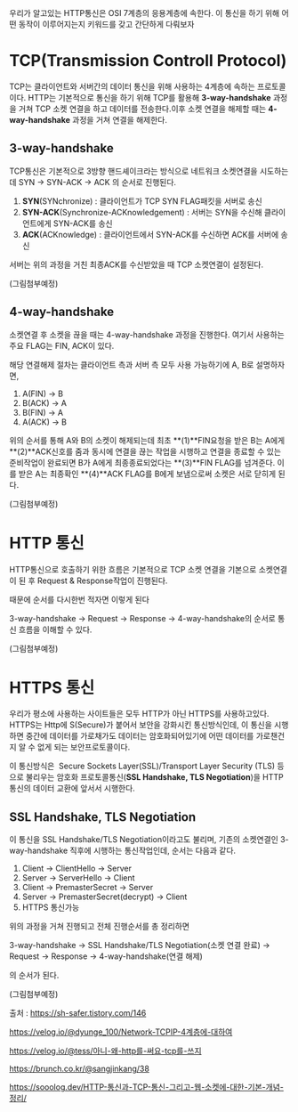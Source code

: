 우리가 알고있는 HTTP통신은 OSI 7계층의 응용계층에 속한다. 이 통신을 하기 위해 어떤 동작이 이루어지는지 키워드를 갖고 간단하게 다뤄보자

# TCP(Transmission Controll Protocol)

TCP는 클라이언트와 서버간의 데이터 통신을 위해 사용하는 4계층에 속하는 프로토콜이다.
HTTP는 기본적으로 통신을 하기 위해 TCP를 활용해 **3-way-handshake** 과정을 거쳐 TCP 소켓 연결을 하고 데이터를 전송한다.이후 소켓 연결을 해제할 때는 **4-way-handshake** 과정을 거쳐 연결을 해제한다.

## 3-way-handshake

TCP통신은 기본적으로 3방향 핸드셰이크라는 방식으로 네트워크 소켓연결을 시도하는데
SYN → SYN-ACK → ACK 의 순서로 진행된다.

1. **SYN**(SYNchronize) : 클라이언트가 TCP SYN FLAG패킷을 서버로 송신
2. **SYN-ACK**(Synchronize-ACKnowledgement) : 서버는 SYN을 수신해 클라이언트에게 SYN-ACK를 송신
3. **ACK**(ACKnowledge) : 클라이언트에서 SYN-ACK를 수신하면 ACK를 서버에 송신

서버는 위의 과정을 거친 최종ACK를 수신받았을 때 TCP 소켓연결이 설정된다.

(그림첨부예정)

## 4-way-handshake

소켓연결 후 소켓을 끊을 때는 4-way-handshake 과정을 진행한다. 여기서 사용하는 주요 FLAG는 FIN, ACK이 있다.

해당 연결해제 절차는 클라이언트 측과 서버 측 모두 사용 가능하기에 A, B로 설명하자면,

1. A(FIN) → B
2. B(ACK) → A
3. B(FIN) → A
4. A(ACK) → B

위의 순서를 통해 A와 B의 소켓이 해제되는데 최초 **(1)**FIN요청을 받은 B는 A에게 **(2)**ACK신호를 줌과 동시에 연결을 끊는 작업을 시행하고 연결을 종료할 수 있는 준비작업이 완료되면 B가 A에게 최종종료되었다는 **(3)**FIN FLAG를 넘겨준다. 이를 받은 A는 최종확인 **(4)**ACK FLAG를 B에게 보냄으로써 소켓은 서로 닫히게 된다.

(그림첨부예정)

# HTTP 통신

HTTP통신으로 호출하기 위한 흐름은 기본적으로 TCP 소켓 연결을 기본으로 소켓연결이 된 후 Request & Response작업이 진행된다.

때문에 순서를 다시한번 적자면 이렇게 된다

3-way-handshake → Request → Response → 4-way-handshake의 순서로 통신 흐름을 이해할 수 있다.

(그림첨부예정)

# HTTPS 통신

우리가 평소에 사용하는 사이트들은 모두 HTTP가 아닌 HTTPS를 사용하고있다.
HTTPS는 Http에 S(Secure)가 붙어서 보안을 강화시킨 통신방식인데, 이 통신을 시행하면 중간에 데이터를 가로채가도 데이터는 암호화되어있기에 어떤 데이터를 가로챈건지 알 수 없게 되는 보안프로토콜이다.

이 통신방식은  Secure Sockets Layer(SSL)/Transport Layer Security (TLS) 등으로 불리우는 암호화 프로토콜통신(**SSL Handshake, TLS Negotiation**)을 HTTP통신의 데이터 교환에 앞서서 시행한다.

## SSL Handshake, TLS Negotiation

이 통신을 SSL Handshake/TLS Negotiation이라고도 불리며, 기존의 소켓연결인 3-way-handshake 직후에 시행하는 통신작업인데, 순서는 다음과 같다.

1. Client → ClientHello → Server
2. Server → ServerHello → Client
3. Client → PremasterSecret → Server
4. Server → PremasterSecret(decrypt) → Client
5. HTTPS 통신가능

위의 과정을 거쳐 진행되고 전체 진행순서를 총 정리하면

3-way-handshake → SSL Handshake/TLS Negotiation(소켓 연결 완료) → Request → Response → 4-way-handshake(연결 해제)

의 순서가 된다.

(그림첨부예정)

출처 : https://sh-safer.tistory.com/146

https://velog.io/@dyunge_100/Network-TCPIP-4계층에-대하여

https://velog.io/@tess/아니-왜-http를-써요-tcp를-쓰지

https://brunch.co.kr/@sangjinkang/38

https://sooolog.dev/HTTP-통신과-TCP-통신-그리고-웹-소켓에-대한-기본-개념-정리/
